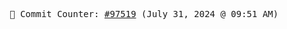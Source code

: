 <p align="center">
    <samp>
        📮 Commit Counter: <a href="https://github.com/Javascript-void0/Javascript-void0/commits/main">#97519</a> (July 31, 2024 @ 09:51 AM)
    </samp>
</p>